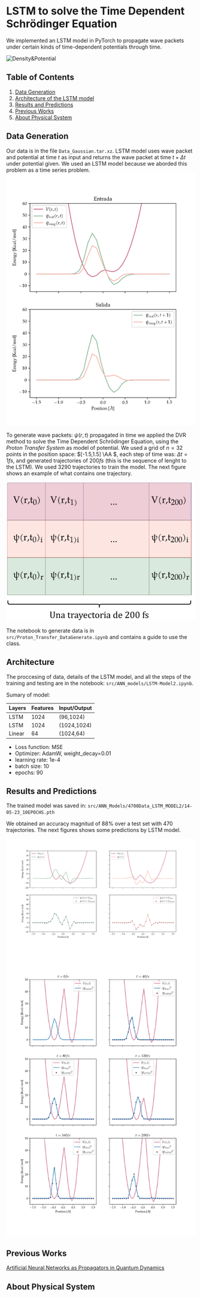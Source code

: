 # LSTM to solve the Time Dependent Schrödinger Equation

We implemented an LSTM model in PyTorch to propagate wave packets under certain kinds of time-dependent potentials through time.

![Density&Potential](./src/Animacion/gifs/animation-dens&pot.gif)

## Table of Contents
1. [Data Generation](#datagen)
2. [Architecture of the LSTM model](#arch)
3. [Results and Predictions](#results)
4. [Previous Works](#prevw)
5. [About Physical System](#phys)

<a name="datagen"></a>
## Data Generation
Our data is in the file `Data_Gaussian.tar.xz`.
LSTM model uses wave packet and potential at time $t$ as input and returns the wave packet at time $t+ \Delta t$ under potential given. We used an LSTM model because we aborded this problem as a time series problem.
![In-Ou](img/dataInputOutput.png)

To generate wave packets: $\psi(r,t)$ propagated in time we applied the DVR method to solve the Time Dependent Schrödinger Equation, using the *Proton Transfer System* as model of potential. We used a grid of $n=32$ points in the position space: $[-1.5,1.5] \AA $, each step of time was: $\Delta t= 1 fs$, and generated trajectories of $200fs$ (this is the sequence of lenght to the LSTM). We used 3290 trajectories to train the model. The next figure shows an example of what contains one trajectory.

![Trajectory](img/DiagTrayectoria.png)

The notebook to generate data is in `src/Proton_Transfer_DataGenerate.ipynb` and contains a guide to use the class.

<a name="arch"></a>
## Architecture
The proccesing of data, details of the LSTM model, and all the steps of the training and testing are in the notebook:  `src/ANN_models/LSTM-Model2.ipynb`.

Sumary of model:

| Layers | Features | Input/Output |
|--------|----------|--------------|
| LSTM   | 1024     | (96,1024)    |
| LSTM   | 1024     | (1024,1024)  |
| Linear | 64       | (1024,64)    |

- Loss function: MSE
- Optimizer: AdamW, weight_decay=0.01
- learning rate: 1e-4
- batch size: 10
- epochs: 90

<a name="results"></a>
## Results and Predictions
The trained model was saved in: `src/ANN_Models/4700Data_LSTM_MODEL2/14-05-23_10EPOCHS.pth`

We obtained an accuracy magnitud of 88% over a test set with 470 trajectories. The next figures shows some predictions by LSTM model.

![Predictions_step](img/1step.png)
![Predictions_Traj](img/trajDens.png)

<a name="prevw"></a>
## Previous Works
 [Artificial Neural Networks as Propagators in Quantum Dynamics](https://doi.org/10.1021/acs.jpclett.1c03117)
 
<a name="phys"></a>
## About Physical System
